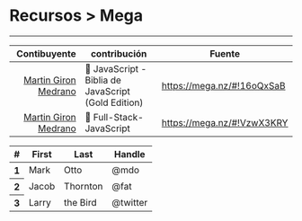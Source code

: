# Recursos > Mega

---

|   Contibuyente  	|  contribución   | Fuente |
|----------------------------------------------------:	|-------------------------------------------------------------------	|----------------------------	|
| [Martin Giron Medrano](https://github.com/mgm23111) 	| :closed_book: JavaScript - Biblia de JavaScript (Gold Edition) 	| https://mega.nz/#!16oQxSaB 	|
| [Martin Giron Medrano](https://github.com/mgm23111) 	| :closed_book: Full-Stack-JavaScript                                             	| https://mega.nz/#!VzwX3KRY 	|

<table class="table table-hover">
  <thead>
    <tr>
      <th scope="col">#</th>
      <th scope="col">First</th>
      <th scope="col">Last</th>
      <th scope="col">Handle</th>
    </tr>
  </thead>
  <tbody>
    <tr>
      <th scope="row">1</th>
      <td>Mark</td>
      <td>Otto</td>
      <td>@mdo</td>
    </tr>
    <tr>
      <th scope="row">2</th>
      <td>Jacob</td>
      <td>Thornton</td>
      <td>@fat</td>
    </tr>
    <tr>
      <th scope="row">3</th>
      <td>Larry</td>
      <td>the Bird</td>
      <td>@twitter</td>
    </tr>
  </tbody>
</table>
